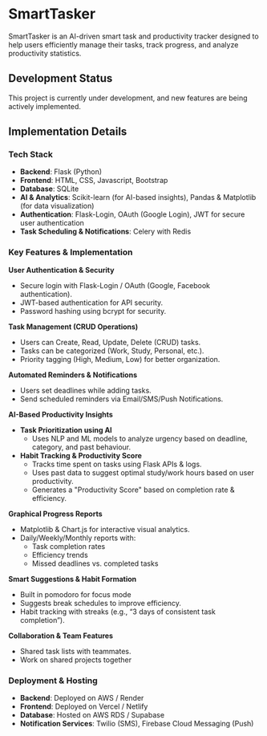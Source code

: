 # SmartTasker

SmartTasker is an AI-driven smart task and productivity tracker designed to help users efficiently manage their tasks, track progress, and analyze productivity statistics.

## Development Status
This project is currently under development, and new features are being actively implemented.

## Implementation Details
### Tech Stack
- **Backend**: Flask (Python)
- **Frontend**: HTML, CSS, Javascript, Bootstrap
- **Database**: SQLite
- **AI & Analytics**: Scikit-learn (for AI-based insights), Pandas & Matplotlib (for data visualization)
- **Authentication**: Flask-Login, OAuth (Google Login), JWT for secure user authentication
- **Task Scheduling & Notifications**: Celery with Redis

### Key Features & Implementation
 **User Authentication & Security**
- Secure login with Flask-Login / OAuth (Google, Facebook authentication).
- JWT-based authentication for API security.
- Password hashing using bcrypt for security.

 **Task Management (CRUD Operations)**
- Users can Create, Read, Update, Delete (CRUD) tasks.
- Tasks can be categorized (Work, Study, Personal, etc.).
- Priority tagging (High, Medium, Low) for better organization.

 **Automated Reminders & Notifications**
- Users set deadlines while adding tasks.
- Send scheduled reminders via Email/SMS/Push Notifications.

 **AI-Based Productivity Insights**
- **Task Prioritization using AI**
  - Uses NLP and ML models to analyze urgency based on deadline, category, and past behaviour.
- **Habit Tracking & Productivity Score**
  - Tracks time spent on tasks using Flask APIs & logs.
  - Uses past data to suggest optimal study/work hours based on user productivity.
  - Generates a "Productivity Score" based on completion rate & efficiency.

 **Graphical Progress Reports**
- Matplotlib & Chart.js for interactive visual analytics.
- Daily/Weekly/Monthly reports with:
  - Task completion rates
  - Efficiency trends
  - Missed deadlines vs. completed tasks

 **Smart Suggestions & Habit Formation**
- Built in pomodoro for focus mode
- Suggests break schedules to improve efficiency.
- Habit tracking with streaks (e.g., “3 days of consistent task completion”).

 **Collaboration & Team Features**
- Shared task lists with teammates.
- Work on shared projects together

### Deployment & Hosting
- **Backend**: Deployed on AWS / Render
- **Frontend**: Deployed on Vercel / Netlify
- **Database**: Hosted on AWS RDS / Supabase
- **Notification Services**: Twilio (SMS), Firebase Cloud Messaging (Push)



